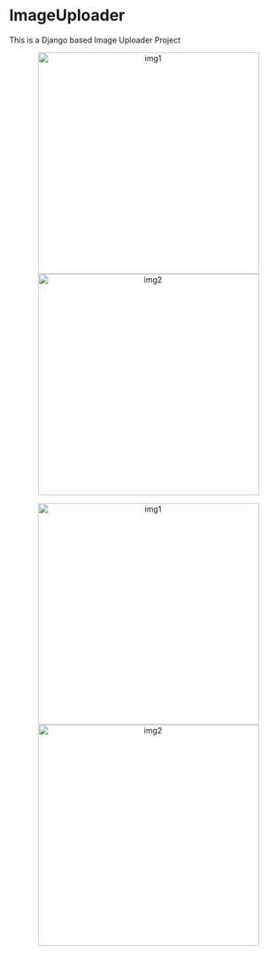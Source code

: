 # ImageUploader
This is a Django based Image Uploader Project
<p float="left" align="center">
  <img width="400" alt="img1" src="https://github.com/AritraChakraborty2003/ImageUploader/assets/107548404/628425bd-a45b-43fd-8d6e-1c8ff2a09b01">
  <img width="400" alt="img2" src="https://github.com/AritraChakraborty2003/ImageUploader/assets/107548404/3cfe4c82-fdab-4470-92c6-b3f838e0a6c1">
</p>
<p float="left" align="center">
  <img width="400" alt="img1" src="https://github.com/AritraChakraborty2003/ImageUploader/assets/107548404/81573617-2259-4f7b-aee5-f258486c5571">
  <img width="400" alt="img2" src="https://github.com/AritraChakraborty2003/ImageUploader/assets/107548404/0a795614-d6f0-490c-8205-7d9d24e94782">
</p>
